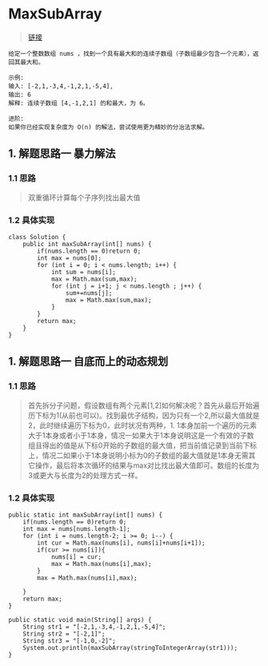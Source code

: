 # MaxSubArray
> [链接](https://leetcode-cn.com/problems/maximum-subarray/)
```
给定一个整数数组 nums ，找到一个具有最大和的连续子数组（子数组最少包含一个元素），返回其最大和。

示例:
输入: [-2,1,-3,4,-1,2,1,-5,4],
输出: 6
解释: 连续子数组 [4,-1,2,1] 的和最大，为 6。

进阶:
如果你已经实现复杂度为 O(n) 的解法，尝试使用更为精妙的分治法求解。
```
## 1. 解题思路一 暴力解法
### 1.1 思路
> 双重循环计算每个子序列找出最大值
### 1.2 具体实现
```
class Solution {
    public int maxSubArray(int[] nums) {
        if(nums.length == 0)return 0;
        int max = nums[0];
        for (int i = 0; i < nums.length; i++) {
            int sum = nums[i];
            max = Math.max(sum,max);
            for (int j = i+1; j < nums.length ; j++) {
                sum+=nums[j];
                max = Math.max(sum,max);
            }
        }
        return max;
    }
}
```
## 1. 解题思路一 自底而上的动态规划
### 1.1 思路
> 首先拆分子问题，假设数组有两个元素[1,2]如何解决呢？首先从最后开始遍历下标为1(从前也可以)。找到最优子结构，因为只有一个2,所以最大值就是2，此时继续遍历下标为0，此时状况有两种，1. 1本身加前一个遍历的元素大于1本身或者小于1本身，情况一如果大于1本身说明这是一个有效的子数组且得出的值是从下标0开始的子数组的最大值，把当前值记录到当前下标上，情况二如果小于1本身说明小标为0的子数组的最大值就是1本身无需其它操作，最后将本次循环的结果与max对比找出最大值即可。数组的长度为3或更大与长度为2的处理方式一样。
### 1.2 具体实现
```
public static int maxSubArray(int[] nums) {
    if(nums.length == 0)return 0;
    int max = nums[nums.length-1];
    for (int i = nums.length-2; i >= 0; i--) {
        int cur = Math.max(nums[i], nums[i]+nums[i+1]);
        if(cur >= nums[i]){
            nums[i] = cur;
            max = Math.max(nums[i],max);
        }
        max = Math.max(nums[i],max);

    }
    return max;
}

public static void main(String[] args) {
    String str1 = "[-2,1,-3,4,-1,2,1,-5,4]";
    String str2 = "[-2,1]";
    String str3 = "[-1,0,-2]";
    System.out.println(maxSubArray(stringToIntegerArray(str1)));
}
```

